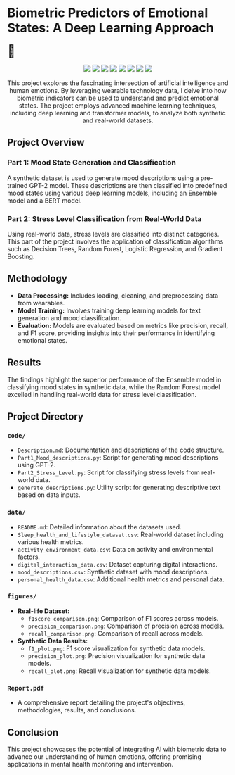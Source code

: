 <p align="center">
  
  <h1>Biometric Predictors of Emotional States: A Deep Learning Approach</h1>
  <span style="font-size: 2em;">🧠</span><br>
</p>

<p align="center">
  <img src="https://img.shields.io/badge/python-3670A0?style=for-the-badge&logo=python&logoColor=ffdd54">
  <img src="https://img.shields.io/badge/TensorFlow-%23FF6F00.svg?style=for-the-badge&logo=TensorFlow&logoColor=white">
  <img src="https://img.shields.io/badge/scikit--learn-%23F7931E.svg?style=for-the-badge&logo=scikit-learn&logoColor=white">
  <img src="https://img.shields.io/badge/numpy-%23013243.svg?style=for-the-badge&logo=numpy&logoColor=white">
  <img src="https://img.shields.io/badge/pandas-%23150458.svg?style=for-the-badge&logo=pandas&logoColor=white">
  <img src="https://img.shields.io/badge/Matplotlib-%23ffffff.svg?style=for-the-badge&logo=Matplotlib&logoColor=black">
  <img src="https://img.shields.io/badge/Keras-%23D00000.svg?style=for-the-badge&logo=Keras&logoColor=white">
  <img src="https://img.shields.io/badge/%F0%9F%A4%97%20Hugging%20Face-blue?style=for-the-badge">
</p>

<p align="center">
  This project explores the fascinating intersection of artificial intelligence and human emotions. By leveraging wearable technology data, I delve into how biometric indicators can be used to understand and predict emotional states. The project employs advanced machine learning techniques, including deep learning and transformer models, to analyze both synthetic and real-world datasets.
</p>

## Project Overview

### Part 1: Mood State Generation and Classification
A synthetic dataset is used to generate mood descriptions using a pre-trained GPT-2 model. These descriptions are then classified into predefined mood states using various deep learning models, including an Ensemble model and a BERT model.

### Part 2: Stress Level Classification from Real-World Data
Using real-world data, stress levels are classified into distinct categories. This part of the project involves the application of classification algorithms such as Decision Trees, Random Forest, Logistic Regression, and Gradient Boosting.

## Methodology
- **Data Processing:** Includes loading, cleaning, and preprocessing data from wearables.
- **Model Training:** Involves training deep learning models for text generation and mood classification.
- **Evaluation:** Models are evaluated based on metrics like precision, recall, and F1 score, providing insights into their performance in identifying emotional states.

## Results
The findings highlight the superior performance of the Ensemble model in classifying mood states in synthetic data, while the Random Forest model excelled in handling real-world data for stress level classification.

## Project Directory

### `code/`
- `Description.md`: Documentation and descriptions of the code structure.
- `Part1_Mood_descriptions.py`: Script for generating mood descriptions using GPT-2.
- `Part2_Stress_Level.py`: Script for classifying stress levels from real-world data.
- `generate_descriptions.py`: Utility script for generating descriptive text based on data inputs.

### `data/`
- `README.md`: Detailed information about the datasets used.
- `Sleep_health_and_lifestyle_dataset.csv`: Real-world dataset including various health metrics.
- `activity_environment_data.csv`: Data on activity and environmental factors.
- `digital_interaction_data.csv`: Dataset capturing digital interactions.
- `mood_descriptions.csv`: Synthetic dataset with mood descriptions.
- `personal_health_data.csv`: Additional health metrics and personal data.

### `figures/`
- **Real-life Dataset:**
  - `f1score_comparison.png`: Comparison of F1 scores across models.
  - `precision_comparison.png`: Comparison of precision across models.
  - `recall_comparison.png`: Comparison of recall across models.
- **Synthetic Data Results:**
  - `f1_plot.png`: F1 score visualization for synthetic data models.
  - `precision_plot.png`: Precision visualization for synthetic data models.
  - `recall_plot.png`: Recall visualization for synthetic data models.

### `Report.pdf`
- A comprehensive report detailing the project's objectives, methodologies, results, and conclusions.

## Conclusion
This project showcases the potential of integrating AI with biometric data to advance our understanding of human emotions, offering promising applications in mental health monitoring and intervention.
